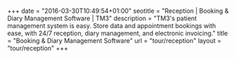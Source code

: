 +++
date = "2016-03-30T10:49:54+01:00"
seotitle = "Reception | Booking & Diary Management Software | TM3"
description = "TM3's patient management system is easy. Store data and appointment bookings with ease, with 24/7 reception, diary management, and electronic invoicing."
title = "Booking & Diary Management Software"
url = "tour/reception"
layout = "tour/reception"
+++
